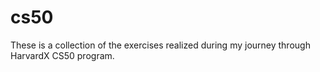 # cs50
These is a collection of the exercises realized during my journey through HarvardX CS50 program.
